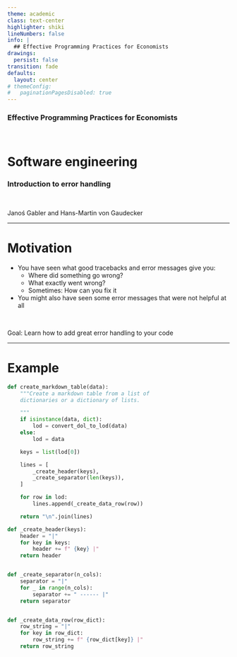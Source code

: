 ```yaml
---
theme: academic
class: text-center
highlighter: shiki
lineNumbers: false
info: |
  ## Effective Programming Practices for Economists
drawings:
  persist: false
transition: fade
defaults:
  layout: center
# themeConfig:
#   paginationPagesDisabled: true
---
```


### Effective Programming Practices for Economists

<br/>

# Software engineering

### Introduction to error handling

<br/>


Janoś Gabler and Hans-Martin von Gaudecker

---

# Motivation

- You have seen what good tracebacks and error messages give you:
  - Where did something go wrong?
  - What exactly went wrong?
  - Sometimes: How can you fix it
- You might also have seen some error messages that were not helpful at all

<br/>

Goal: Learn how to add great error handling to your code


---

# Example

<div class="flex gap-4">
<div>

```python
def create_markdown_table(data):
    """Create a markdown table from a list of
    dictionaries or a dictionary of lists.

    """
    if isinstance(data, dict):
        lod = convert_dol_to_lod(data)
    else:
        lod = data

    keys = list(lod[0])

    lines = [
        _create_header(keys),
        _create_separator(len(keys)),
    ]

    for row in lod:
        lines.append(_create_data_row(row))

    return "\n".join(lines)
```

</div>
<div>

```python
def _create_header(keys):
    header = "|"
    for key in keys:
        header += f" {key} |"
    return header


def _create_separator(n_cols):
    separator = "|"
    for _ in range(n_cols):
        separator += " ------ |"
    return separator


def _create_data_row(row_dict):
    row_string = "|"
    for key in row_dict:
        row_string += f" {row_dict[key]} |"
    return row_string
```


</div>
</div>
